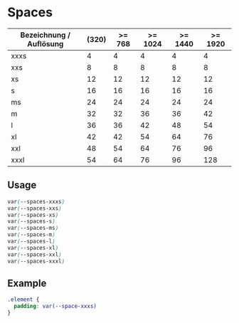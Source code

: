 # Spaces

| Bezeichnung / Auflösung | (320) | >= 768 | >= 1024 | >= 1440 | >= 1920 |
|-------------------------|-------|--------|---------|---------|---------|
| xxxs                    |    4  |     4  |     4   |     4   |     4   |
| xxs                     |    8  |     8  |     8   |     8   |     8   |
| xs                      |   12  |    12  |    12   |    12   |    12   |
| s                       |   16  |    16  |    16   |    16   |    16   |
| ms                      |   24  |    24  |    24   |    24   |    24   |
| m                       |   32  |    32  |    36   |    36   |    42   |
| l                       |   36  |    36  |    42   |    48   |    54   |
| xl                      |   42  |    42  |    54   |    64   |    76   |
| xxl                     |   48  |    54  |    64   |    76   |    96   |
| xxxl                    |   54  |    64  |    76   |    96   |   128   |

## Usage

```css
var(--spaces-xxxs)
var(--spaces-xxs)
var(--spaces-xs)
var(--spaces-s)
var(--spaces-ms)
var(--spaces-m)
var(--spaces-l)
var(--spaces-xl)
var(--spaces-xxl)
var(--spaces-xxxl)
```

## Example
```css
.element {
  padding: var(--space-xxxs)
}
```
